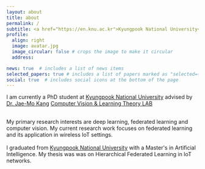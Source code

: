 ```yaml
---
layout: about
title: about
permalink: /
subtitle: <a href="https://en.knu.ac.kr">Kyungpook National University<a> and <a href="https://sites.google.com/view/jmkang">CVLT Lab</a>
profile:
  align: right
  image: avatar.jpg
  image_circular: false # crops the image to make it circular
  address: 

news: true  # includes a list of news items
selected_papers: true # includes a list of papers marked as "selected={true}"
social: true  # includes social icons at the bottom of the page
---
```


I am currently a PhD student at [Kyungpook National University](https://en.knu.ac.kr) advised by [Dr. Jae-Mo Kang](https://sites.google.com/site/knuaislab/professor) [Computer Vision & Learning Theory LAB](https://sites.google.com/view/jmkang)
<br><br>

My primary research interests are deep learning, federated learning and computer vision. My current research work focuses on federated learning and its application in wireless IoT settings.
<br><br>
I graduated from [Kyungpook National University](https://en.knu.ac.kr) with a Master's in Artificial Intelligence. My thesis was was on Hierarchical Federated Learning in IoT networks.
